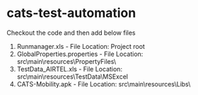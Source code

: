 # cats-test-automation

Checkout the code and then add below files

1. Runmanager.xls - File Location: Project root
2. GlobalProperties.properties - File Location: src\main\resources\PropertyFiles\
3. TestData_AIRTEL.xls - File Location: src\main\resources\TestData\MSExcel
4. CATS-Mobility.apk - File Location: src\main\resources\Libs\
